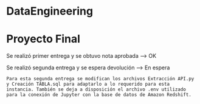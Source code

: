 # DataEngineering

# Proyecto Final



Se realizó primer entrega y se obtuvo nota aprobada  --> OK



Se realizó segunda entrega y se espera devolución    --> En espera

    Para esta segunda entrega se modifican los archivos Extracción API.py y Creación TABLA.sql para adaptarlo a lo requerido para esta          instancia. También se deja a disposición el archivo .env utilizado para la conexión de Jupyter con la base de datos de Amazon Redshift.
